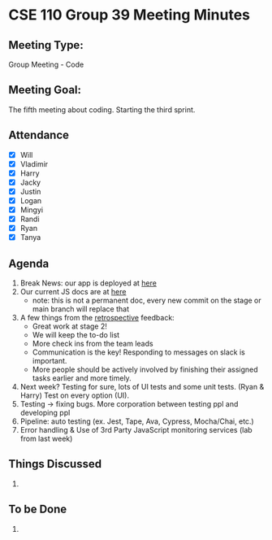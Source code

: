 # CSE 110 Group 39 Meeting Minutes

## Meeting Type:

Group Meeting - Code

## Meeting Goal:

The fifth meeting about coding. Starting the third sprint.

## Attendance

- [x] Will
- [x] Vladimir
- [x] Harry
- [x] Jacky
- [x] Justin
- [x] Logan
- [x] Mingyi
- [x] Randi
- [x] Ryan
- [x] Tanya

## Agenda

1. Break News: our app is deployed at [here](https://alien-traveler.github.io/cse110-fa22-group39/source/webapp/)
2. Our current JS docs are at [here](https://alien-traveler.github.io/cse110-fa22-group39/docs/)
   - note: this is not a permanent doc, every new commit on the stage or main branch will replace that
3. A few things from the [retrospective](./112922-retrospective-2.md) feedback:
   - Great work at stage 2!
   - We will keep the to-do list
   - More check ins from the team leads
   - Communication is the key! Responding to messages on slack is important.
   - More people should be actively involved by finishing their assigned tasks earlier and more timely.
4. Next week? Testing for sure, lots of UI tests and some unit tests. (Ryan & Harry) Test on every option (UI).
5. Testing -> fixing bugs. More corporation between testing ppl and developing ppl
6. Pipeline: auto testing (ex. Jest, Tape, Ava, Cypress, Mocha/Chai, etc.)
7. Error handling & Use of 3rd Party JavaScript monitoring services (lab from last week)

## Things Discussed

1.

## To be Done

1.

